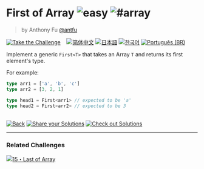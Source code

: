 <!--info-header-start--><h1>First of Array <img src="https://img.shields.io/badge/-easy-7aad0c" alt="easy"/> <img src="https://img.shields.io/badge/-%23array-999" alt="#array"/></h1><blockquote><p>by Anthony Fu <a href="https://github.com/antfu" target="_blank">@antfu</a></p></blockquote><p><a href="https://tsch.js.org/14/play" target="_blank"><img src="https://img.shields.io/badge/-Take%20the%20Challenge-3178c6?logo=typescript&logoColor=white" alt="Take the Challenge"/></a> &nbsp;&nbsp;&nbsp;<a href="./README.zh-CN.md" target="_blank"><img src="https://img.shields.io/badge/-%E7%AE%80%E4%BD%93%E4%B8%AD%E6%96%87-gray" alt="简体中文"/></a>  <a href="./README.ja.md" target="_blank"><img src="https://img.shields.io/badge/-%E6%97%A5%E6%9C%AC%E8%AA%9E-gray" alt="日本語"/></a>  <a href="./README.ko.md" target="_blank"><img src="https://img.shields.io/badge/-%ED%95%9C%EA%B5%AD%EC%96%B4-gray" alt="한국어"/></a>  <a href="./README.pt-BR.md" target="_blank"><img src="https://img.shields.io/badge/-Portugu%C3%AAs%20(BR)-gray" alt="Português (BR)"/></a> </p><!--info-header-end-->


Implement a generic `First<T>` that takes an Array `T` and returns its first element's type.

For example:

```ts
type arr1 = ['a', 'b', 'c']
type arr2 = [3, 2, 1]

type head1 = First<arr1> // expected to be 'a'
type head2 = First<arr2> // expected to be 3
```

<!--info-footer-start--><br><a href="../../README.md" target="_blank"><img src="https://img.shields.io/badge/-Back-grey" alt="Back"/></a> <a href="https://tsch.js.org/14/answer" target="_blank"><img src="https://img.shields.io/badge/-Share%20your%20Solutions-teal" alt="Share your Solutions"/></a> <a href="https://tsch.js.org/14/solutions" target="_blank"><img src="https://img.shields.io/badge/-Check%20out%20Solutions-de5a77?logo=awesome-lists&logoColor=white" alt="Check out Solutions"/></a> <hr><h3>Related Challenges</h3><a href="https://github.com/type-challenges/type-challenges/blob/main/questions/00015-medium-last/README.md" target="_blank"><img src="https://img.shields.io/badge/-15%E3%83%BBLast%20of%20Array-d9901a" alt="15・Last of Array"/></a> <!--info-footer-end-->
